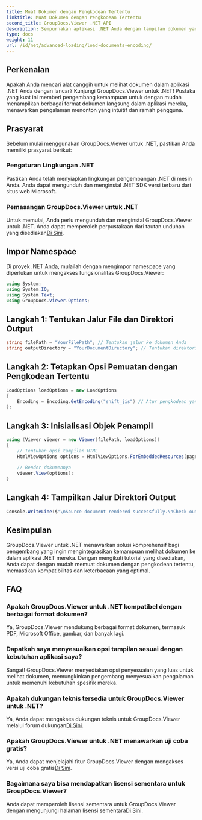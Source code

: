 ```yaml
---
title: Muat Dokumen dengan Pengkodean Tertentu
linktitle: Muat Dokumen dengan Pengkodean Tertentu
second_title: GroupDocs.Viewer .NET API
description: Sempurnakan aplikasi .NET Anda dengan tampilan dokumen yang lancar menggunakan GroupDocs.Viewer untuk .NET. Muat dokumen dengan pengkodean khusus dengan mudah dan sesuaikan pengalaman menonton.
type: docs
weight: 11
url: /id/net/advanced-loading/load-documents-encoding/
---
```

## Perkenalan
Apakah Anda mencari alat canggih untuk melihat dokumen dalam aplikasi .NET Anda dengan lancar? Kunjungi GroupDocs.Viewer untuk .NET! Pustaka yang kuat ini memberi pengembang kemampuan untuk dengan mudah menampilkan berbagai format dokumen langsung dalam aplikasi mereka, menawarkan pengalaman menonton yang intuitif dan ramah pengguna.
## Prasyarat
Sebelum mulai menggunakan GroupDocs.Viewer untuk .NET, pastikan Anda memiliki prasyarat berikut:
### Pengaturan Lingkungan .NET
Pastikan Anda telah menyiapkan lingkungan pengembangan .NET di mesin Anda. Anda dapat mengunduh dan menginstal .NET SDK versi terbaru dari situs web Microsoft.
### Pemasangan GroupDocs.Viewer untuk .NET
 Untuk memulai, Anda perlu mengunduh dan menginstal GroupDocs.Viewer untuk .NET. Anda dapat memperoleh perpustakaan dari tautan unduhan yang disediakan[Di Sini](https://releases.groupdocs.com/viewer/net/).

## Impor Namespace
Di proyek .NET Anda, mulailah dengan mengimpor namespace yang diperlukan untuk mengakses fungsionalitas GroupDocs.Viewer:
```csharp
using System;
using System.IO;
using System.Text;
using GroupDocs.Viewer.Options;
```

## Langkah 1: Tentukan Jalur File dan Direktori Output
```csharp
string filePath = "YourFilePath"; // Tentukan jalur ke dokumen Anda
string outputDirectory = "YourDocumentDirectory"; // Tentukan direktori keluaran untuk halaman yang dirender
```
## Langkah 2: Tetapkan Opsi Pemuatan dengan Pengkodean Tertentu
```csharp
LoadOptions loadOptions = new LoadOptions
{
    Encoding = Encoding.GetEncoding("shift_jis") // Atur pengkodean yang diinginkan (misalnya, shift_jis)
};
```
## Langkah 3: Inisialisasi Objek Penampil
```csharp
using (Viewer viewer = new Viewer(filePath, loadOptions))
{
    // Tentukan opsi tampilan HTML
    HtmlViewOptions options = HtmlViewOptions.ForEmbeddedResources(pageFilePathFormat);
    
    // Render dokumennya
    viewer.View(options);
}
```
## Langkah 4: Tampilkan Jalur Direktori Output
```csharp
Console.WriteLine($"\nSource document rendered successfully.\nCheck output in {outputDirectory}.");
```

## Kesimpulan
GroupDocs.Viewer untuk .NET menawarkan solusi komprehensif bagi pengembang yang ingin mengintegrasikan kemampuan melihat dokumen ke dalam aplikasi .NET mereka. Dengan mengikuti tutorial yang disediakan, Anda dapat dengan mudah memuat dokumen dengan pengkodean tertentu, memastikan kompatibilitas dan keterbacaan yang optimal.
## FAQ
### Apakah GroupDocs.Viewer untuk .NET kompatibel dengan berbagai format dokumen?
Ya, GroupDocs.Viewer mendukung berbagai format dokumen, termasuk PDF, Microsoft Office, gambar, dan banyak lagi.
### Dapatkah saya menyesuaikan opsi tampilan sesuai dengan kebutuhan aplikasi saya?
Sangat! GroupDocs.Viewer menyediakan opsi penyesuaian yang luas untuk melihat dokumen, memungkinkan pengembang menyesuaikan pengalaman untuk memenuhi kebutuhan spesifik mereka.
### Apakah dukungan teknis tersedia untuk GroupDocs.Viewer untuk .NET?
 Ya, Anda dapat mengakses dukungan teknis untuk GroupDocs.Viewer melalui forum dukungan[Di Sini](https://forum.groupdocs.com/c/viewer/9).
### Apakah GroupDocs.Viewer untuk .NET menawarkan uji coba gratis?
Ya, Anda dapat menjelajahi fitur GroupDocs.Viewer dengan mengakses versi uji coba gratis[Di Sini](https://releases.groupdocs.com/).
### Bagaimana saya bisa mendapatkan lisensi sementara untuk GroupDocs.Viewer?
 Anda dapat memperoleh lisensi sementara untuk GroupDocs.Viewer dengan mengunjungi halaman lisensi sementara[Di Sini](https://purchase.groupdocs.com/temporary-license/).